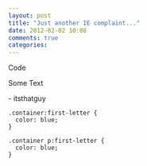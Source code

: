 ```yaml
---
layout: post
title: "Just another IE complaint..."
date: 2012-02-02 10:08
comments: true
categories: 
---
```


Code
    <div class="container">
      <p>Some Text</p>
      <p>- itsthatguy</p>
    </div>
    
    
    .container:first-letter {
      color: blue;
    }
    
    .container p:first-letter {
      color: blue;
    }
